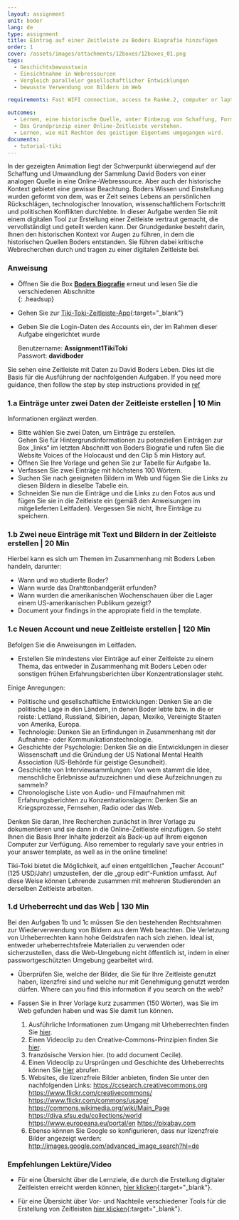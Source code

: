 ```yaml
---
layout: assignment
unit: boder
lang: de
type: assignment
title: Eintrag auf einer Zeitleiste zu Boders Biografie hinzufügen
order: 1
cover: /assets/images/attachments/12boxes/12boxes_01.png
tags:
  - Geschichtsbewusstsein
  - Einsichtnahme in Webressourcen
  - Vergleich paralleler gesellschaftlicher Entwicklungen
  - bewusste Verwendung von Bildern im Web

requirements: Fast WIFI connection, access to Ranke.2, computer or laptop, application on laptop or computer to view video, account on Tiki-Toki for timeline.

outcomes:
  - Lernen, eine historische Quelle, unter Einbezug von Schaffung, Form und Erscheinungsbild, in einen breiten gesellschaftlichen Kontext zu rücken.
  - Das Grundprinzip einer Online-Zeitleiste verstehen.
  - Lernen, wie mit Rechten des geistigen Eigentums umgegangen wird.
documents:
  - tutorial-tiki
---
```


In der gezeigten Animation liegt der Schwerpunkt überwiegend auf der Schaffung und Umwandlung der Sammlung David Boders von einer analogen Quelle in eine Online-Webressource. Aber auch der historische Kontext gebietet eine gewisse Beachtung. Boders Wissen und Einstellung wurden geformt von dem, was er Zeit seines Lebens an persönlichen Rückschlägen, technologischer Innovation, wissenschaftlichem Fortschritt und politischen Konflikten durchlebte. In dieser Aufgabe werden Sie mit einem digitalen Tool zur Erstellung einer Zeitleiste vertraut gemacht, die vervollständigt und geteilt werden kann. Der Grundgedanke besteht darin, Ihnen den historischen Kontext vor Augen zu führen, in dem die historischen Quellen Boders entstanden. Sie führen dabei kritische Webrecherchen durch und tragen zu einer digitalen Zeitleiste bei. 

<!-- more -->

<!-- briefing-student -->
### Anweisung
<!-- section-contents -->
- Öffnen Sie die Box [**Boders Biografie**](https://allthingsmoving.com/DB_interactive_2018_07_03/#Intro) erneut und lesen Sie die verschiedenen Abschnitte  
  {: .headsup}
- Gehen Sie zur [Tiki-Toki-Zeitleiste-App](https://www.tiki-toki.com/){:target="_blank"}
- Geben Sie die Login-Daten des Accounts ein, der im Rahmen dieser Aufgabe eingerichtet wurde

    Benutzername: **Assignment1TikiToki**  
    Passwort: **davidboder**

Sie sehen eine Zeitleiste mit Daten zu David Boders Leben.
Dies ist die Basis für die Ausführung der nachfolgenden Aufgaben.
If you need more guidance, then follow the step by step instructions provided in [ref](tutorial-tiki)

<!-- section -->

### 1.a  Einträge unter zwei Daten der Zeitleiste erstellen | 10 Min
<!-- section-contents -->

Informationen ergänzt werden.

- Bitte wählen Sie zwei Daten, um Einträge zu erstellen.  
Gehen Sie für Hintergrundinformationen zu potenziellen Einträgen zur Box „links“ im letzten Abschnitt von Boders Biografie und rufen Sie die Website Voices of the Holocaust und den Clip 5 min History auf.
- Öffnen Sie Ihre Vorlage und gehen Sie zur Tabelle für Aufgabe 1a.
- Verfassen Sie zwei Einträge mit höchstens 100 Wörtern.
- Suchen Sie nach geeigneten Bildern im Web und fügen Sie die Links zu diesen Bildern in dieselbe Tabelle ein.
- Schneiden Sie nun die Einträge und die Links zu den Fotos aus und fügen Sie sie in die Zeitleiste ein (gemäß den Anweisungen im mitgelieferten Leitfaden).
Vergessen Sie nicht, Ihre Einträge zu speichern.

<!-- section -->

### 1.b  Zwei neue Einträge mit Text und Bildern in der Zeitleiste erstellen | 20 Min
<!-- section-contents -->

Hierbei kann es sich um Themen im Zusammenhang mit Boders Leben handeln, darunter:
- Wann und wo studierte Boder?
- Wann wurde das Drahttonbandgerät erfunden?
- Wann wurden die amerikanischen Wochenschauen über die Lager einem US-amerikanischen Publikum gezeigt?
- Document your findings in the appropiate field in the template.

<!-- section -->

### 1.c  Neuen Account und neue Zeitleiste erstellen | 120 Min
<!-- section-contents -->

Befolgen Sie die Anweisungen im Leitfaden.

- Erstellen Sie mindestens vier Einträge auf einer Zeitleiste zu einem Thema, das entweder in Zusammenhang mit Boders Leben oder sonstigen frühen Erfahrungsberichten über Konzentrationslager steht. 

Einige Anregungen:

- Politische und gesellschaftliche Entwicklungen: Denken Sie an die politische Lage in den Ländern, in denen Boder lebte bzw. in die er reiste: Lettland, Russland, Sibirien, Japan, Mexiko, Vereinigte Staaten von Amerika, Europa.
- Technologie: Denken Sie an Erfindungen in Zusammenhang mit der Aufnahme- oder Kommunikationstechnologie. 
- Geschichte der Psychologie: Denken Sie an die Entwicklungen in dieser Wissenschaft und die Gründung der US National Mental Health Association (US-Behörde für geistige Gesundheit).
- Geschichte von Interviewsammlungen: Von wem stammt die Idee, menschliche Erlebnisse aufzuzeichnen und diese Aufzeichnungen zu sammeln?
- Chronologische Liste von Audio- und Filmaufnahmen mit Erfahrungsberichten zu Konzentrationslagern: Denken Sie an Kriegsprozesse, Fernsehen, Radio oder das Web.

Denken Sie daran, Ihre Recherchen zunächst in Ihrer Vorlage zu dokumentieren und sie dann in die Online-Zeitleiste einzufügen. So steht Ihnen die Basis Ihrer Inhalte jederzeit als Back-up auf Ihrem eigenen Computer zur Verfügung.
Also remember to regularly save your entries in your answer template, as well as in the online timeline!

Tiki-Toki bietet die Möglichkeit, auf einen entgeltlichen „Teacher Account“ (125 USD/Jahr) umzustellen, der die „group edit“-Funktion umfasst. Auf diese Weise können Lehrende zusammen mit mehreren Studierenden an derselben Zeitleiste arbeiten.

<!-- section -->

### 1.d  Urheberrecht und das Web | 130 Min
<!-- section-contents -->

Bei den Aufgaben 1b und 1c müssen Sie den bestehenden Rechtsrahmen zur Wiederverwendung von Bildern aus dem Web beachten. Die Verletzung von Urheberrechten kann hohe Geldstrafen nach sich ziehen. Ideal ist, entweder urheberrechtsfreie Materialien zu verwenden oder sicherzustellen, dass die Web-Umgebung nicht öffentlich ist, indem in einer passwortgeschützten Umgebung gearbeitet wird.

- Überprüfen Sie, welche der Bilder, die Sie für Ihre Zeitleiste genutzt haben, lizenzfrei sind und welche nur mit Genehmigung genutzt werden dürfen.
Where can you find this information if you search on the web?

- Fassen Sie in Ihrer Vorlage kurz zusammen (150 Wörter), was Sie im Web gefunden haben und was Sie damit tun können. 

  1. Ausführliche Informationen zum Umgang mit Urheberrechten finden Sie [hier](https://assets.publishing.service.gov.uk/government/uploads/system/uploads/attachment_data/file/481194/c-notice-201401.pdf).  
  2. Einen Videoclip zu den Creative-Commons-Prinzipien finden Sie [hier](https://youtu.be/1DKm96Ftfko).
  3. französische Version hier. (to add document Cecile).
  4. Einen Videoclip zu Ursprüngen und Geschichte des Urheberrechts können Sie [hier](https://vimeo.com/36881035) abrufen.
  5. Websites, die lizenzfreie Bilder anbieten, finden Sie unter den nachfolgenden Links:
      https://ccsearch.creativecommons.org
      https://www.flickr.com/creativecommons/
      https://www.flickr.com/commons/usage/
      https://commons.wikimedia.org/wiki/Main_Page
      https://diva.sfsu.edu/collections/world
      https://www.europeana.eu/portal/en
      https://pixabay.com
  6. Ebenso können Sie Google so konfigurieren, dass nur lizenzfreie Bilder angezeigt werden:
    http://images.google.com/advanced_image_search?hl=de

<!-- section -->

### Empfehlungen Lektüre/Video
<!-- section-contents -->

- Für eine Übersicht über die Lernziele, die durch die Erstellung digitaler Zeitleisten erreicht werden können, [hier klicken](https://cft.vanderbilt.edu/guides-sub-pages/digital-timelines/){:target="_blank"}.

- Für eine Übersicht über Vor- und Nachteile verschiedener Tools für die Erstellung von Zeitleisten [hier klicken](https://docs.google.com/document/d/1uprzcDAFaCgK_1TB-A4QxkUjWIMrkWZOG6kAXQdhdDg/edit){:target="_blank"}.

<!-- briefing-teacher -->
